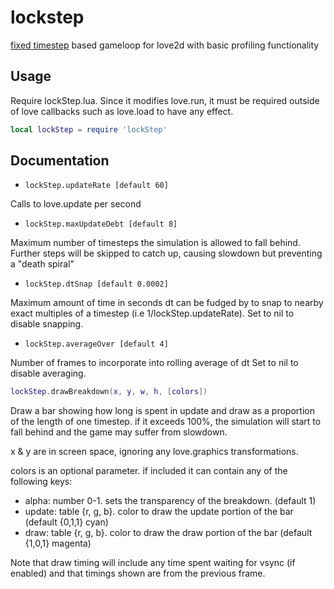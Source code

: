 lockstep
===

[fixed timestep](https://medium.com/@tglaiel/how-to-make-your-game-run-at-60fps-24c61210fe75) based gameloop for love2d with basic profiling functionality

Usage
---

Require lockStep.lua. Since it modifies love.run, it must be required outside of love callbacks such as love.load to have any effect.

```lua
local lockStep = require 'lockStep'
```

Documentation
---

- `lockStep.updateRate [default 60]`

Calls to love.update per second 

- `lockStep.maxUpdateDebt [default 8]`

Maximum number of timesteps the simulation is allowed to fall behind.
Further steps will be skipped to catch up, causing slowdown but preventing a "death spiral"

- `lockStep.dtSnap [default 0.0002]`

Maximum amount of time in seconds dt can be fudged by
to snap to nearby exact multiples of a timestep (i.e 1/lockStep.updateRate).
Set to nil to disable snapping.

- `lockStep.averageOver [default 4]`

Number of frames to incorporate into rolling average of dt
Set to nil to disable averaging.

```lua
lockStep.drawBreakdown(x, y, w, h, [colors])
```
Draw a bar showing how long is spent in update and draw as a proportion of the length of one timestep. 
if it exceeds 100%, the simulation will start to fall behind and the game may suffer from slowdown.

x & y are in screen space, ignoring any love.graphics transformations.

colors is an optional parameter. if included it can contain any of the following keys:

- alpha: number 0-1. sets the transparency of the breakdown. (default 1)
- update: table {r, g, b}. color to draw the update portion of the bar (default {0,1,1} cyan)
- draw: table {r, g, b}. color to draw the draw portion of the bar (default {1,0,1} magenta)

Note that draw timing will include any time spent waiting for vsync (if enabled) 
and that timings shown are from the previous frame.
